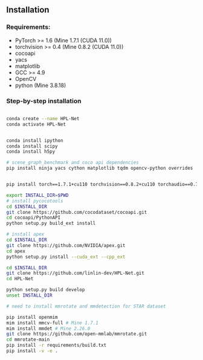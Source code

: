 ## Installation


### Requirements:
- PyTorch >= 1.6 (Mine 1.7.1 (CUDA 11.0))
- torchvision >= 0.4 (Mine 0.8.2 (CUDA 11.0))
- cocoapi
- yacs
- matplotlib
- GCC >= 4.9
- OpenCV
- python (Mine 3.8.18)


### Step-by-step installation

```bash

conda create --name HPL-Net 
conda activate HPL-Net


conda install ipython
conda install scipy
conda install h5py

# scene_graph_benchmark and coco api dependencies
pip install ninja yacs cython matplotlib tqdm opencv-python overrides


pip install torch==1.7.1+cu110 torchvision==0.8.2+cu110 torchaudio==0.7.2 -f https://download.pytorch.org/whl/torch_stable.html

export INSTALL_DIR=$PWD
# install pycocotools
cd $INSTALL_DIR
git clone https://github.com/cocodataset/cocoapi.git
cd cocoapi/PythonAPI
python setup.py build_ext install

# install apex
cd $INSTALL_DIR
git clone https://github.com/NVIDIA/apex.git
cd apex
python setup.py install --cuda_ext --cpp_ext

cd $INSTALL_DIR
git clone https://github.com/linlin-dev/HPL-Net.git
cd HPL-Net

python setup.py build develop
unset INSTALL_DIR

# need to install mmrotate and mmdetection for STAR dataset

pip install openmim
mim install mmcv-full # Mine 1.7.1   
mim install mmdet # Mine 2.26.0 
git clone https://github.com/open-mmlab/mmrotate.git
cd mmrotate-main
pip install -r requirements/build.txt
pip install -v -e .

